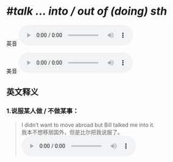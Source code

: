# ***\#talk ... into / out of (doing) sth*** 
英音
<audio src="./media/talk ... into of doing sth1_AAC.aac" controls="controls"></audio>

美音
<audio src="./media/talk ... into of doing sth2_AAC.aac" controls="controls"></audio>



  

英文释义
---
### 1.**说服某人做 / 不做某事：**  

 > I didn’t want to move abroad but Bill talked me into it.  
 > 我本不想移居国外，但是比尔把我说服了。    
<audio src="./media/talk-6.aac" controls="controls"></audio>



